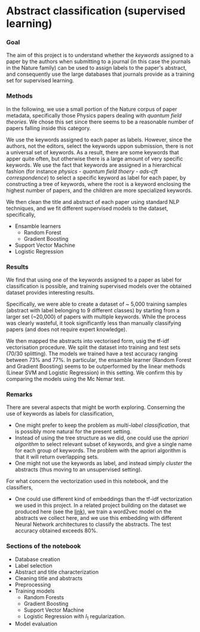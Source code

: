 # Abstract classification (supervised learning)

### Goal

The aim of this project is to understand whether the *keywords* assigned to a paper by the authors when submitting to a journal (in this case the journals in the Nature family) can be used to assign labels to the paper's abstract, and consequently use the large databases that journals provide as a training set for supervised learning.

### Methods

In the following, we use a small portion of the Nature corpus of paper metadata, specifically those Physics papers dealing with *quantum field theories*. We chose this set since there seems to be a reasonable number of papers falling inside this category.

We use the keywords assigned to each paper as labels. However, since the authors, not the editors, select the keywords uppon submission, there is not a universal set of keywords. As a result, there are some keywords that apper quite often, but otherwise there is a large amount of very specific keywords. We use the fact that keywords are assigned in a hierarchical fashion (for instance *physics - quantum field thoery - ads-cft correspondence*) to select a specific keyword as label for each paper, by constructing a tree of keywords, where the root is a keyword enclosing the highest number of papers, and the children are more specialized keywords.

We then clean the title and abstract of each paper using standard NLP techniques, and we fit different supervised models to the dataset, specifically,

- Ensamble learners
    - Random Forest
    - Gradient Boosting
- Support Vector Machine
- Logistic Regression

### Results

We find that using one of the keywords assigned to a paper as label for classification is possible, and training supervised models over the obtained dataset provides interesting results.

Specifically, we were able to create a dataset of ~ 5,000 training samples (abstract with label belonging to 9 different classes) by starting from a larger set (~20,000) of papers with multiple keywords. While the process was clearly wasteful, it took significantly less than manually classifying papers (and does not require expert knowledge).

We then mapped the abstracts into vectorised form, usig the tf-idf vectorisation procedure. We split the dataset into training and test sets (70/30 splitting). The models we trained have a test accuracy ranging between 73% and 77%. In particular, the ensamble learner (Random Forest and Gradient Boosting) seems to be outperformed by the linear methods (Linear SVM and Logistic Regression) in this setting. We confirm this by comparing the models using the Mc Nemar test.

### Remarks

There are several aspects that might be worth exploring. Conserning the use of keywords as labels for classification,

- One might prefer to keep the problem as *multi-label classification*, that is possibly more natural for the present setting.
- Instead of using the tree structure as we did, one could use the *apriori algorithm* to select relevant subset of keywords, and give a single name for each group of keywords. The problem with the apriori algorithm is that it will return overlapping sets.
- One might not use the keywords as label, and instead simply *cluster* the abstracts (thus moving to an unsupervised setting).

For what concern the vectorization used in this notebook, and the classifiers,

- One could use different kind of embeddings than the tf-idf vectorization we used in this project. In a related project building on the dataset we produced here (see the [link]()), we train a word2vec model on the abstracts we collect here, and we use this embedding with different Neural Network architectures to classify the abstracts. The test accuracy obtained exceeds 80%.

### Sections of the notebook

- Database creation
- Label selection
- Abstract and title characterization
- Cleaning title and abstracts
- Preprocessing
- Training models
    - Random Forests
    - Gradient Boosting
    - Support Vector Machine
    - Logistic Regression with $l_1$ regularization.
- Model evaluation